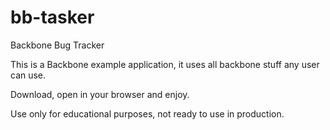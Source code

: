 bb-tasker
=========

Backbone Bug Tracker

This is a Backbone example application, it uses all backbone stuff any user can use.

Download, open in your browser and enjoy.

Use only for educational purposes, not ready to use in production.